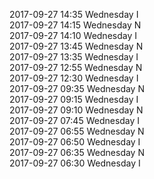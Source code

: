 2017-09-27 14:35 Wednesday  I  
2017-09-27 14:15 Wednesday  N  
2017-09-27 14:10 Wednesday  I  
2017-09-27 13:45 Wednesday  N  
2017-09-27 13:35 Wednesday  I  
2017-09-27 12:55 Wednesday  N  
2017-09-27 12:30 Wednesday  I  
2017-09-27 09:35 Wednesday  N  
2017-09-27 09:15 Wednesday  I  
2017-09-27 09:10 Wednesday  N  
2017-09-27 07:45 Wednesday  I  
2017-09-27 06:55 Wednesday  N  
2017-09-27 06:50 Wednesday  I  
2017-09-27 06:35 Wednesday  N  
2017-09-27 06:30 Wednesday  I  

